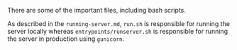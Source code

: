 There are some of the important files, including bash scripts.

As described in the `running-server.md`, `run.sh` is responsible for running the server locally whereas `entrypoints/runserver.sh` is responsible for running the server in production using `gunicorn`.
